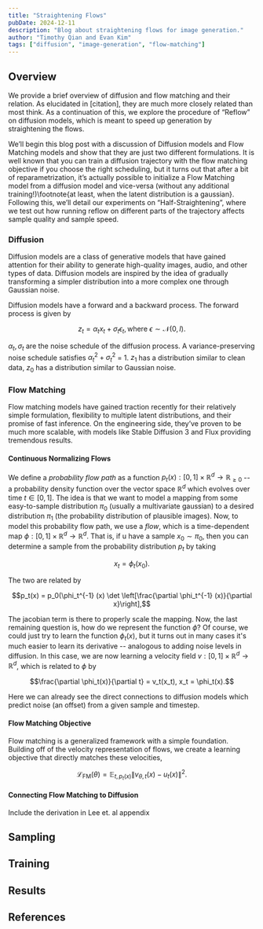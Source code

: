 ```yaml
---
title: "Straightening Flows"
pubDate: 2024-12-11
description: "Blog about straightening flows for image generation."
author: "Timothy Qian and Evan Kim"
tags: ["diffusion", "image-generation", "flow-matching"]
---
```


## Overview

We provide a brief overview of diffusion and flow matching and their relation. As elucidated in [citation], they are much more closely related than most think. As a continuation of this, we explore the procedure of “Reflow” on diffusion models, which is meant to speed up generation by straightening the flows.

We’ll begin this blog post with a discussion of Diffusion models and Flow Matching models and show that they are just two different formulations. It is well known that you can train a diffusion trajectory with the flow matching objective if you choose the right scheduling, but it turns out that after a bit of reparametrization, it’s actually possible to initialize a Flow Matching model from a diffusion model and vice-versa (without any additional training!)\footnote{at least, when the latent distribution is a gaussian}. Following this, we’ll detail our experiments on “Half-Straightening”, where we test out how running reflow on different parts of the trajectory affects sample quality and sample speed.

### Diffusion

Diffusion models are a class of generative models that have gained attention for their ability to generate high-quality images, audio, and other types of data. Diffusion models are inspired by the idea of gradually transforming a simpler distribution into a more complex one through Gaussian noise.

Diffusion models have a forward and a backward process. The forward process is given by

$$z_t = \alpha_t x_t + \sigma_t\epsilon_t, \text{where } \epsilon\sim \mathcal N(0, I).$$

$\alpha_t, \sigma_t$ are the noise schedule of the diffusion process. A variance-preserving noise schedule satisfies $\alpha_t^2 + \sigma_t^2$ = 1. $z_1$ has a distribution similar to clean data, $z_0$ has a distribution similar to Gaussian noise.

### Flow Matching

Flow matching models have gained traction recently for their relatively simple formulation, flexibility to multiple latent distributions, and their promise of fast inference. On the engineering side, they’ve proven to be much more scalable, with models like Stable Diffusion 3 and Flux providing tremendous results.

#### Continuous Normalizing Flows

We define a _probability flow path_ as a function $p_t(x) : [0,1] \times \mathbb R^d \rightarrow \mathbb R_{\ge  0}$ -- a probability density function over the vector space $\mathbb R^d$ which evolves over time $t \in [0,1]$. The idea is that we want to model a mapping from some easy-to-sample distribution $\pi_0$ (usually a multivariate gaussian) to a desired distribution $\pi_1$ (the probability distribution of plausible images). Now, to model this probability flow path, we use a _flow_, which is a time-dependent map $\phi : [0,1] \times \mathbb R^d \rightarrow \mathbb R^d$. That is, if u have a sample $x_0 \sim \pi_0$, then you can determine a sample from the probability distribution $p_t$ by taking

$$x_t = \phi_t(x_0).$$

The two are related by

$$p_t(x) =  p_0(\phi_t^{-1} (x) \det \left[\frac{\partial \phi_t^{-1} (x)}{\partial x}\right],$$

The jacobian term is there to properly scale the mapping. Now, the last remaining question is, how do we represent the function $\phi$? Of course, we could just try to learn the function $\phi_t(x)$, but it turns out in many cases it's much easier to learn its derivative -- analogous to adding noise levels in diffusion. In this case, we are now learning a velocity field $v : [0,1] \times \mathbb R^d \rightarrow \mathbb R^d$, which is related to $\phi$ by

$$\frac{\partial \phi_t(x)}{\partial t} = v_t(x_t), x_t = \phi_t(x).$$

Here we can already see the direct connections to diffusion models which predict noise (an offset) from a given sample and timestep.

#### Flow Matching Objective

Flow matching is a generalized framework with a simple foundation. Building off of the velocity representation of flows, we create a learning objective that directly matches these velocities,

$$\mathcal L_{\text{FM}}(\theta) = \mathbb E_{t, p_t(x)}\| v_{\theta , t}(x) - u_t(x)\|^2.$$

#### Connecting Flow Matching to Diffusion

Include the derivation in Lee et. al appendix

## Sampling

## Training

## Results

## References
